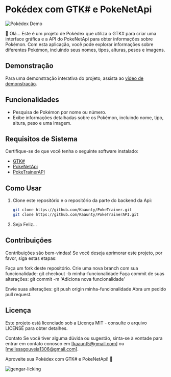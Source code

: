 # Pokédex com GTK# e PokeNetApi

![Pokédex Demo](demo.gif)

👋 Olá... Este é um projeto de Pokédex que utiliza o GTK# para criar uma interface gráfica e a API do PokeNetApi para obter informações sobre Pokémon. Com esta aplicação, você pode explorar informações sobre diferentes Pokémon, incluindo seus nomes, tipos, alturas, pesos e imagens.

## Demonstração

Para uma demonstração interativa do projeto, assista ao [vídeo de demonstração](demo.gif).

## Funcionalidades

- Pesquisa de Pokémon por nome ou número.
- Exibe informações detalhadas sobre os Pokémon, incluindo nome, tipo, altura, peso e uma imagem.

## Requisitos de Sistema

Certifique-se de que você tenha o seguinte software instalado:

- [GTK#](https://github.com/GtkSharp/GtkSharp)
- [PokeNetApi](https://github.com/jtwotimes/PokeApiNet)
- [PokeTrainerAPI](https://github.com/Kaaunty/PokeTrainerAPI) 

## Como Usar

1. Clone este repositório e o repositório da parte do backend da Api:

   ```bash
   git clone https://github.com/Kaaunty/PokeTrainer.git
   git clone https://github.com/Kaaunty/PokeTrainerAPI.git
   
2. Seja Feliz...
## Contribuições
Contribuições são bem-vindas! Se você deseja aprimorar este projeto, por favor, siga estas etapas:

Faça um fork deste repositório.
Crie uma nova branch com sua funcionalidade: git checkout -b minha-funcionalidade
Faça commit de suas alterações: git commit -m 'Adiciona nova funcionalidade'

Envie suas alterações: git push origin minha-funcionalidade
Abra um pedido pull request.


## Licença

Este projeto está licenciado sob a Licença MIT - consulte o arquivo LICENSE para obter detalhes.

Contato
Se você tiver alguma dúvida ou sugestão, sinta-se à vontade para entrar em contato conosco em [kaaunt5@gmail.com] ou [melissagouveia1306@gmail.com].

Aproveite sua Pokédex com GTK# e PokeNetApi! 🌟

<img align="center" alt="gengar-licking"  src="https://media.tenor.com/cisq7LCEn0UAAAAC/pokemon-pok%C3%A9mon.gif">
